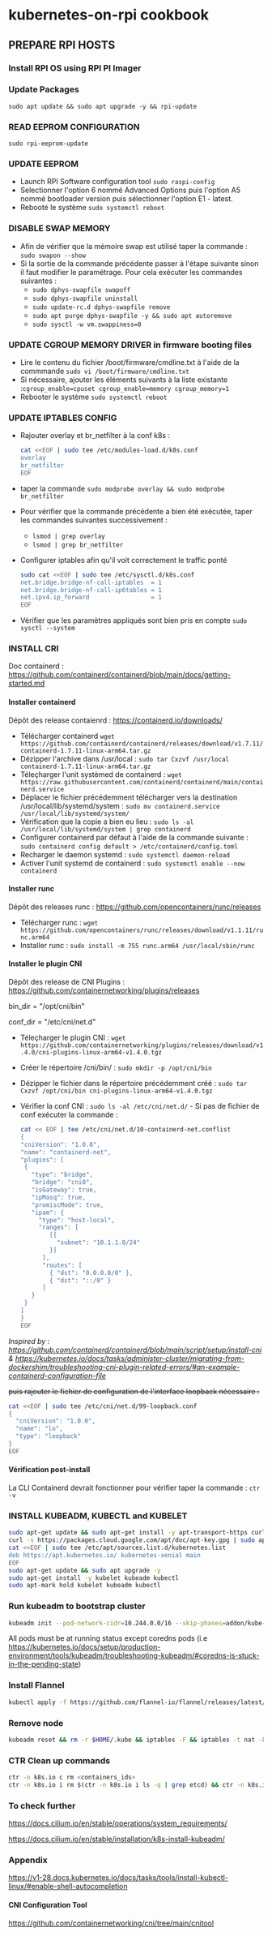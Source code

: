 # kubernetes-on-rpi cookbook

## PREPARE RPI HOSTS

### Install RPI OS using RPI PI Imager

### Update Packages

`sudo apt update && sudo apt upgrade -y && rpi-update`

### READ EEPROM CONFIGURATION

`sudo rpi-eeprom-update`

### UPDATE EEPROM

- Launch RPI Software configuration tool `sudo raspi-config`
- Selectionner l'option 6 nommé Advanced Options puis l'option A5 nommé bootloader version puis sélectionner l'option E1 - latest.
- Rebooté le système `sudo systemctl reboot`

### DISABLE SWAP MEMORY

- Afin de vérifier que la mémoire swap est utilisé taper la commande :
  `sudo swapon --show`
- Si la sortie de la commande précédente passer à l'étape suivante sinon il faut modifier le paramétrage. Pour cela exécuter les commandes suivantes :
  - `sudo dphys-swapfile swapoff`
  - `sudo dphys-swapfile uninstall`
  - `sudo update-rc.d dphys-swapfile remove`
  - `sudo apt purge dphys-swapfile -y && sudo apt autoremove`
  - `sudo sysctl -w vm.swappiness=0`

### UPDATE CGROUP MEMORY DRIVER in firmware booting files

- Lire le contenu du fichier /boot/firmware/cmdline.txt à l'aide de la commmande `sudo vi /boot/firmware/cmdline.txt`
- Si nécessaire, ajouter les éléments suivants à la liste existante :`cgroup_enable=cpuset cgroup_enable=memory cgroup_memory=1`
- Rebooter le système `sudo systemctl reboot`

### UPDATE IPTABLES CONFIG

- Rajouter overlay et br_netfilter à la conf k8s :
  ```bash
  cat <<EOF | sudo tee /etc/modules-load.d/k8s.conf
  overlay
  br_netfilter
  EOF
  ```
- taper la commande `sudo modprobe overlay && sudo modprobe br_netfilter`
- Pour vérifier que la commande précédente a bien été exécutée, taper les commandes suivantes successivement :

  - `lsmod | grep overlay`
  - `lsmod | grep br_netfilter`

- Configurer iptables afin qu'il voit correctement le traffic ponté

  ```bash
  sudo cat <<EOF | sudo tee /etc/sysctl.d/k8s.conf
  net.bridge.bridge-nf-call-iptables  = 1
  net.bridge.bridge-nf-call-ip6tables = 1
  net.ipv4.ip_forward                 = 1
  EOF
  ```

- Vérifier que les paramètres appliqués sont bien pris en compte `sudo sysctl --system`

### INSTALL CRI

Doc containerd : https://github.com/containerd/containerd/blob/main/docs/getting-started.md

#### Installer containerd

Dépôt des release contaienrd : https://containerd.io/downloads/

- Télécharger containerd
  `wget https://github.com/containerd/containerd/releases/download/v1.7.11/containerd-1.7.11-linux-arm64.tar.gz`
- Dézipper l'archive dans /usr/local : `sudo tar Cxzvf /usr/local containerd-1.7.11-linux-arm64.tar.gz`
- Téleçharger l'unit systèmed de containerd : `wget https://raw.githubusercontent.com/containerd/containerd/main/containerd.service`
- Déplacer le fichier précédemment télécharger vers la destination /usr/local/lib/systemd/system : `sudo mv containerd.service /usr/local/lib/systemd/system/`
- Vérification que la copie a bien eu lieu : `sudo ls -al /usr/local/lib/systemd/system | grep containerd`
- Configurer containerd par défaut à l'aide de la commande suivante : `sudo containerd config default > /etc/containerd/config.toml`
- Recharger le daemon systemd : `sudo systemctl daemon-reload`
- Activer l'unit systemd de containerd : `sudo systemctl enable --now containerd`

#### Installer runc

Dépôt des releases runc : https://github.com/opencontainers/runc/releases

- Télécharger runc : `wget https://github.com/opencontainers/runc/releases/download/v1.1.11/runc.arm64`
- Installer runc : `sudo install -m 755 runc.arm64 /usr/local/sbin/runc`

#### Installer le plugin CNI

Dépôt des release de CNI Plugins : https://github.com/containernetworking/plugins/releases

bin_dir = "/opt/cni/bin"

conf_dir = "/etc/cni/net.d"

- Téleçharger le plugin CNI : `wget https://github.com/containernetworking/plugins/releases/download/v1.4.0/cni-plugins-linux-arm64-v1.4.0.tgz`
- Créer le répertoire /cni/bin/ : `sudo mkdir -p /opt/cni/bin`
- Dézipper le fichier dans le répertoire précédemment créé : `sudo tar Cxzvf /opt/cni/bin cni-plugins-linux-arm64-v1.4.0.tgz`
- Vérifier la conf CNI : `sudo ls -al /etc/cni/net.d/` - Si pas de fichier de conf exécuter la commande :

  ```bash
  cat << EOF | tee /etc/cni/net.d/10-containerd-net.conflist
  {
  "cniVersion": "1.0.0",
  "name": "containerd-net",
  "plugins": [
   {
     "type": "bridge",
     "bridge": "cni0",
     "isGateway": true,
     "ipMasq": true,
     "promiscMode": true,
     "ipam": {
       "type": "host-local",
       "ranges": [
          [{
            "subnet": "10.1.1.0/24"
          }]
        ],
        "routes": [
          { "dst": "0.0.0.0/0" },
          { "dst": "::/0" }
        ]
     }
   }
  ]
  }
  EOF
  ```
*Inspired by : https://github.com/containerd/containerd/blob/main/script/setup/install-cni & https://kubernetes.io/docs/tasks/administer-cluster/migrating-from-dockershim/troubleshooting-cni-plugin-related-errors/#an-example-containerd-configuration-file*

  ~~puis rajouter le fichier de configuration de l'interface loopback nécessaire :~~

  ```bash
  cat <<EOF | sudo tee /etc/cni/net.d/99-loopback.conf
  {
    "cniVersion": "1.0.0",
    "name": "lo",
    "type": "loopback"
  }
  EOF
  ```


#### Vérification post-install

La CLI Containerd devrait fonctionner pour vérifier taper la commande : `ctr -v`

### INSTALL KUBEADM, KUBECTL and KUBELET

```bash
sudo apt-get update && sudo apt-get install -y apt-transport-https curl
curl -s https://packages.cloud.google.com/apt/doc/apt-key.gpg | sudo apt-key add -
cat <<EOF | sudo tee /etc/apt/sources.list.d/kubernetes.list
deb https://apt.kubernetes.io/ kubernetes-xenial main
EOF
sudo apt-get update && sudo apt upgrade -y
sudo apt-get install -y kubelet kubeadm kubectl
sudo apt-mark hold kubelet kubeadm kubectl
````

### Run kubeadm to bootstrap cluster
``` bash
kubeadm init --pod-network-cidr=10.244.0.0/16 --skip-phases=addon/kube-proxy
```
All pods must be at running status except coredns pods (i.e https://kubernetes.io/docs/setup/production-environment/tools/kubeadm/troubleshooting-kubeadm/#coredns-is-stuck-in-the-pending-state)

### Install Flannel
```bash
kubectl apply -f https://github.com/flannel-io/flannel/releases/latest/download/kube-flannel.yml
```

### Remove node
```bash
kubeadm reset && rm -r $HOME/.kube && iptables -F && iptables -t nat -F && iptables -t mangle -F && iptables -X
```

### CTR Clean up commands
```bash
ctr -n k8s.io c rm <containers_ids>
ctr -n k8s.io i rm $(ctr -n k8s.io i ls -q | grep etcd) && ctr -n k8s.io i rm $(ctr -n k8s.io i ls -q | grep sha) && ctr -n k8s.io i rm $(ctr -n k8s.io i ls -q | grep core) && ctr -n k8s.io i rm $(ctr -n k8s.io i ls -q | grep kube) && ctr -n k8s.io i rm $(ctr -n k8s.io i ls -q | grep pause)
```

### To check further
https://docs.cilium.io/en/stable/operations/system_requirements/

https://docs.cilium.io/en/stable/installation/k8s-install-kubeadm/

### Appendix

https://v1-28.docs.kubernetes.io/docs/tasks/tools/install-kubectl-linux/#enable-shell-autocompletion

#### CNI Configuration Tool
https://github.com/containernetworking/cni/tree/main/cnitool
